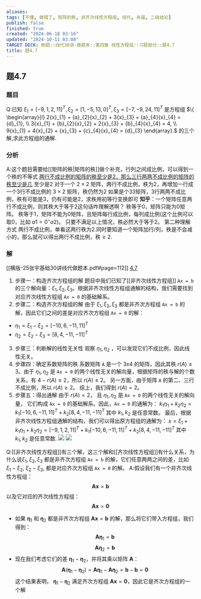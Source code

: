 ```yaml
---
aliases: 
tags: [不懂, 做错了, 矩阵的秩, 非齐次线性方程组, 线代, 夹逼, 二级结论]
publish: false
finished: true
created: "2024-06-18 03:16"
updated: "2024-10-11 03:08"
TARGET DECK: 刷题::线代30讲-做题本::第四章 线性方程组::习题部分::题4.7
title: 题4.7
---
```

## 题4.7
### 题目
Q:已知 ${\xi }_{1} = {\lbrack  -9,1,2,{11}\rbrack  }^{T},{\xi }_{2} = {\lbrack  1, - 5,{13},0\rbrack  }^{T},{\xi }_{3} = {\lbrack  -7, - 9,{24},{11}\rbrack  }^{T}$ 是方程组
$\{  \begin{array}{l} 2{x}_{1} + {a}_{2}{x}_{2} + 3{x}_{3} + {a}_{4}{x}_{4} = {d}_{1}, \\  3{x}_{1} + {b}_{2}{x}_{2} + 2{x}_{3} + {b}_{4}{x}_{4} = 4, \\  9{x}_{1} + 4{x}_{2} + {x}_{3} + {c}_{4}{x}_{4} = {d}_{3} \end{array}.$ 的三个解,求此方程组的通解.
### 分析
A:这个题目需要给[[矩阵的秩|矩阵的秩]]做个补充，行列之间成比例，可以得到一个秩的不等式
[两行不成比例的矩阵的秩至少是2，那么三行两两不成比例的矩阵的秩至少是几](https://www.zhihu.com/question/392027868/answer/1194670796)
至少是2 
对于一个 $2\times{2}$ 矩阵，两行不成比例，秩为2，再增加一行成一个3行不成比例的 $3\times 2$ 矩阵，秩仍然为2
如果是个33矩阵，3行两两不成比例，秩有可能是3，仍有可能是2，求秩用初等行变换即可
**知乎**：一个矩阵任意两行不成比例，则其秩大于等于2这句话咋理解透啊？
秩等于0，矩阵只能为0矩阵。
秩等于1，矩阵不能为0矩阵，且矩阵每行成比例，每列成比例(这个比例可以取0，比如
$a1=0^{\star}a2)$。
只要不满足以上情况，秩必然大于等于2。
第二种理解方式
两行不成比例，单看这两行秩为2.同时要知道一个矩阵加行/列，秩是不会减小的，那么就可以得出两行不成比例，秩$\geqslant2.$
### 解
[[横版-25张宇基础30讲线代做题本.pdf#page=112]]
[4.7](obsidian://bookmaster?type=open-book&bid=GWdMPRRzzfkiPzse&aid=439fb07b-dc53-38d7-89fb-7abaf8ea99b1&page=112)
1. 步骤一：构造齐次方程组的解
题目中我们已知了[[非齐次线性方程组]] `Ax = b` 的三个解向量：${\xi }_{1}, {\xi }_{2}, {\xi }_{3}$。根据非齐次线性方程组通解的结构，我们需要找到对应齐次线性方程组 `Ax = 0` 的基础解系。
2. 步骤二：构造齐次方程组的解
由于 ${\xi }_{1}, {\xi }_{2}, {\xi }_{3}$ 都是非齐次方程组 `Ax = b` 的解，因此它们之间的差是对应齐次方程组 `Ax = 0` 的解：
- $\eta_1 = \xi_1 - \xi_2 = {\lbrack -10, 6,  -11, 11 \rbrack} ^T$
- $\eta_2 = \xi_2 - \xi_3 = {\lbrack 8, 4,  -11, -11 \rbrack} ^T$
3. 步骤三：判断解的线性无关性
观察 $\eta_1,  \eta_2$ ，可以发现它们不成比例，因此线性无关。
4. 步骤四：确定系数矩阵的秩
系数矩阵 `A` 是一个 3x4 的矩阵，因此其秩 $r(A) \leq 3$。由于 $\eta_1,  \eta_2$ 是 `Ax = 0` 的两个线性无关的解向量，根据矩阵的秩与解的个数关系，有 $4 - r(A) \geq 2$，所以 $r(A) \leq 2$。
另一方面，由于矩阵 `A` 的第二、三行不成比例，所以 $r(A) \geq 2$。
综上，我们得到 $r(A) = 2$。
5. 步骤五：得出通解
由于 $r(A) = 2$， 且 $\eta_1,  \eta_2$ 是 `Ax = 0` 的两个线性无关的解向量， 它们构成 `Ax = 0` 的基础解系。因此，`Ax = 0` 的通解为：
 $k_1 \eta_1 + k_2 \eta_2 = k_1 {\lbrack -10, 6,  -11, 11 \rbrack} ^T + k_2 {\lbrack 8, 4,  -11, -11 \rbrack} ^T$
其中 $k_1, k_2$ 是任意常数。
最后，根据非齐次线性方程组通解的结构，我们可以得出原方程组的通解为：
$x = {\xi }_{1} +  k_1 \eta_1 + k_2 \eta_2  =  {\lbrack -9,1,2,11 \rbrack} ^T + k_1 {\lbrack -10, 6,  -11, 11 \rbrack} ^T + k_2 {\lbrack 8, 4,  -11, -11 \rbrack} ^T$
其中 $k_1, k_2$ 是任意常数.
![](https://img.hwenyi.tech/202409061428885.webp)
![](https://img.hwenyi.tech/202409061431631.webp)

Q:[[非齐次线性方程组]]有三个解，这三个解和[[齐次线性方程组]]有什么关系，为什么说${\xi }_{1}, {\xi }_{2}, {\xi }_{3}$ 都是非齐次方程组 `Ax = b` 的解，它们任意两两之间的差，比如 $\xi_1 - \xi_2$, $\xi_2 - \xi_3$, 都是对应齐次方程组 `Ax = 0` 的解。
A:假设我们有一个非齐次线性方程组：
$$
 \mathbf{A} \mathbf{x} = \mathbf{b}
$$
 以及它对应的齐次线性方程组：
 $$
 \mathbf{A} \mathbf{x} = \mathbf{0}
$$
- 如果 $\mathbf{\eta}_1$ 和 $\mathbf{\eta}_2$ 都是非齐次方程组 $\mathbf{A} \mathbf{x} = \mathbf{b}$ 的解，那么将它们带入方程组，我们得到：
$$
 \mathbf{A} \mathbf{\eta}_1 = \mathbf{b}
$$
$$
 \mathbf{A} \mathbf{\eta}_2 = \mathbf{b}
$$
- 现在我们考虑它们的差 $\mathbf{\eta}_1 - \mathbf{\eta}_2$，并将其乘以矩阵 $\mathbf{A}$：
$$
 \mathbf{A} (\mathbf{\eta}_1 - \mathbf{\eta}_2) = \mathbf{A} \mathbf{\eta}_1 - \mathbf{A} \mathbf{\eta}_2 = \mathbf{b} - \mathbf{b} = \mathbf{0}
$$
这个结果表明， $\mathbf{\eta}_1 - \mathbf{\eta}_2$ 满足齐次方程组 $\mathbf{A} \mathbf{x} = \mathbf{0}$，因此它是齐次方程组的一个解
